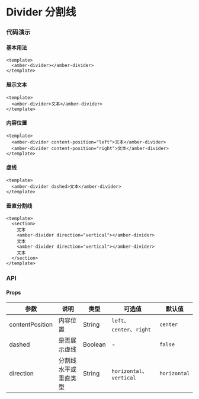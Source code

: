 # Divider 分割线

<h3 class="default">代码演示</h3>

#### 基本用法

```vue
<template>
  <amber-divider></amber-divider>
</template>
```

#### 展示文本

```vue
<template>
  <amber-divider>文本</amber-divider>
</template>
```

#### 内容位置

```vue
<template>
  <amber-divider content-position="left">文本</amber-divider>
  <amber-divider content-position="right">文本</amber-divider>
</template>
```

#### 虚线

```vue
<template>
  <amber-divider dashed>文本</amber-divider>
</template>
```

#### 垂直分割线

```vue
<template>
  <section>
    文本
    <amber-divider direction="vertical"></amber-divider>
    文本
    <amber-divider direction="vertical"></amber-divider>
    文本
  </section>
</template>
```

<h3 class="default">API</h3>

#### Props

| 参数 | 说明 | 类型 | 可选值 | 默认值 |
| --- | ---  | --- |  ---    | --- |
| contentPosition | 内容位置 | String | `left`、`center`、`right` | `center` |
| dashed | 是否展示虚线 | Boolean | - | `false` |
| direction | 分割线水平或垂直类型 | String | `horizontal`、`vertical` | `horizontal` |
